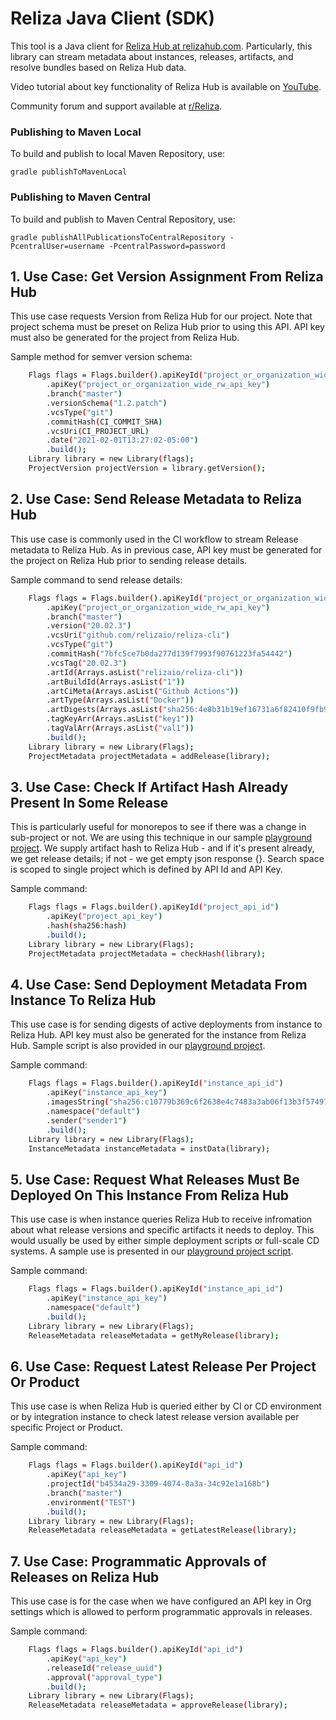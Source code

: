 # Reliza Java Client (SDK)
This tool is a Java client for [Reliza Hub at relizahub.com](https://app.relizahub.com). Particularly, this library can stream metadata about instances, releases, artifacts, and resolve bundles based on Reliza Hub data.

Video tutorial about key functionality of Reliza Hub is available on [YouTube](https://www.youtube.com/watch?v=yDlf5fMBGuI).

Community forum and support available at [r/Reliza](https://reddit.com/r/Reliza).

### Publishing to Maven Local
To build and publish to local Maven Repository, use:

```
gradle publishToMavenLocal
```

### Publishing to Maven Central
To build and publish to Maven Central Repository, use:

```
gradle publishAllPublicationsToCentralRepository -PcentralUser=username -PcentralPassword=password
```

## 1. Use Case: Get Version Assignment From Reliza Hub

This use case requests Version from Reliza Hub for our project. Note that project schema must be preset on Reliza Hub prior to using this API. API key must also be generated for the project from Reliza Hub.

Sample method for semver version schema:

```bash
	Flags flags = Flags.builder().apiKeyId("project_or_organization_wide_rw_api_id")
		.apiKey("project_or_organization_wide_rw_api_key")
		.branch("master")
		.versionSchema("1.2.patch")
		.vcsType("git")
		.commitHash(CI_COMMIT_SHA)
		.vcsUri(CI_PROJECT_URL)
		.date("2021-02-01T13:27:02-05:00")
		.build();
	Library library = new Library(flags);
	ProjectVersion projectVersion = library.getVersion();
```

## 2. Use Case: Send Release Metadata to Reliza Hub

This use case is commonly used in the CI workflow to stream Release metadata to Reliza Hub. As in previous case, API key must be generated for the project on Reliza Hub prior to sending release details.

Sample command to send release details:

```bash
	Flags flags = Flags.builder().apiKeyId("project_or_organization_wide_rw_api_id")
		.apiKey("project_or_organization_wide_rw_api_key")
		.branch("master")
		.version("20.02.3")
		.vcsUri("github.com/relizaio/reliza-cli")
		.vcsType("git")
		.commitHash("7bfc5ce7b0da277d139f7993f90761223fa54442")
		.vcsTag("20.02.3")
		.artId(Arrays.asList("relizaio/reliza-cli"))
		.artBuildId(Arrays.asList("1"))
		.artCiMeta(Arrays.asList("Github Actions"))
		.artType(Arrays.asList("Docker"))
		.artDigests(Arrays.asList("sha256:4e8b31b19ef16731a6f82410f9fb929da692aa97b71faeb1596c55fbf663dcdd"))
		.tagKeyArr(Arrays.asList("key1"))
		.tagValArr(Arrays.asList("val1"))
		.build();
	Library library = new Library(Flags);
	ProjectMetadata projectMetadata = addRelease(library);
```

## 3. Use Case: Check If Artifact Hash Already Present In Some Release

This is particularly useful for monorepos to see if there was a change in sub-project or not. We are using this technique in our sample [playground project](https://github.com/relizaio/reliza-hub-playground). We supply artifact hash to Reliza Hub - and if it's present already, we get release details; if not - we get empty json response {}. Search space is scoped to single project which is defined by API Id and API Key.

Sample command:

```bash
	Flags flags = Flags.builder().apiKeyId("project_api_id")
		.apiKey("project_api_key")
		.hash(sha256:hash)
		.build();
	Library library = new Library(Flags);
	ProjectMetadata projectMetadata = checkHash(library);
```


## 4. Use Case: Send Deployment Metadata From Instance To Reliza Hub

This use case is for sending digests of active deployments from instance to Reliza Hub. API key must also be generated for the instance from Reliza Hub. Sample script is also provided in our [playground project](https://github.com/relizaio/reliza-hub-playground/blob/master/sample-instance-agent-scripts/send_instance_data.sh).

Sample command:

```bash
    Flags flags = Flags.builder().apiKeyId("instance_api_id")
		.apiKey("instance_api_key")
		.imagesString("sha256:c10779b369c6f2638e4c7483a3ab06f13b3f57497154b092c87e1b15088027a5 sha256:e6c2bcd817beeb94f05eaca2ca2fce5c9a24dc29bde89fbf839b652824304703")
		.namespace("default")
		.sender("sender1")
		.build();
	Library library = new Library(Flags);
	InstanceMetadata instanceMetadata = instData(library);
```

## 5. Use Case: Request What Releases Must Be Deployed On This Instance From Reliza Hub

This use case is when instance queries Reliza Hub to receive infromation about what release versions and specific artifacts it needs to deploy. This would usually be used by either simple deployment scripts or full-scale CD systems. A sample use is presented in our [playground project script](https://github.com/relizaio/reliza-hub-playground/blob/master/sample-instance-agent-scripts/request_instance_target.sh).

Sample command:

```bash
	Flags flags = Flags.builder().apiKeyId("instance_api_id")
		.apiKey("instance_api_key")
		.namespace("default")
		.build();
	Library library = new Library(Flags);
	ReleaseMetadata releaseMetadata = getMyRelease(library);
```

## 6. Use Case: Request Latest Release Per Project Or Product

This use case is when Reliza Hub is queried either by CI or CD environment or by integration instance to check latest release version available per specific Project or Product.

Sample command:

```bash
	Flags flags = Flags.builder().apiKeyId("api_id")
		.apiKey("api_key")
		.projectId("b4534a29-3309-4074-8a3a-34c92e1a168b")
		.branch("master")
		.environment("TEST")
		.build();
	Library library = new Library(Flags);
	ReleaseMetadata releaseMetadata = getLatestRelease(library);
```

## 7. Use Case: Programmatic Approvals of Releases on Reliza Hub

This use case is for the case when we have configured an API key in Org settings which is allowed to perform programmatic approvals in releases.

Sample command:

```bash
	Flags flags = Flags.builder().apiKeyId("api_id")
		.apiKey("api_key")
		.releaseId("release_uuid")
		.approval("approval_type")
		.build();
	Library library = new Library(Flags);
	ReleaseMetadata releaseMetadata = approveRelease(library);
```